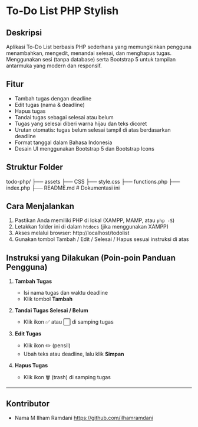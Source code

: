 #  To-Do List PHP Stylish

##  Deskripsi
Aplikasi To-Do List berbasis PHP sederhana yang memungkinkan pengguna menambahkan, mengedit, menandai selesai, dan menghapus tugas. Menggunakan sesi (tanpa database) serta Bootstrap 5 untuk tampilan antarmuka yang modern dan responsif.

##  Fitur 

- Tambah tugas dengan deadline
- Edit tugas (nama & deadline)
- Hapus tugas
- Tandai tugas sebagai selesai atau belum
- Tugas yang selesai diberi warna hijau dan teks dicoret
- Urutan otomatis: tugas belum selesai tampil di atas berdasarkan deadline
- Format tanggal dalam Bahasa Indonesia
- Desain UI menggunakan Bootstrap 5 dan Bootstrap Icons

##  Struktur Folder

todo-php/
├── assets
  ├── CSS 
    ├── style.css 
├── functions.php 
├── index.php 
├── README.md # Dokumentasi ini

##  Cara Menjalankan

1. Pastikan Anda memiliki PHP di lokal (XAMPP, MAMP, atau `php -S`)
2. Letakkan folder ini di dalam `htdocs` (jika menggunakan XAMPP)
3. Akses melalui browser:  http://localhost/todolist
4. Gunakan tombol Tambah / Edit / Selesai / Hapus sesuai instruksi di atas

##  Instruksi yang Dilakukan (Poin-poin Panduan Pengguna)

1. **Tambah Tugas**  
   - Isi nama tugas dan waktu deadline  
   - Klik tombol **Tambah**

2. **Tandai Tugas Selesai / Belum**  
   - Klik ikon ✅ atau ⬜ di samping tugas

3. **Edit Tugas**  
   - Klik ikon ✏️ (pensil)  
   - Ubah teks atau deadline, lalu klik **Simpan**

4. **Hapus Tugas**  
   - Klik ikon 🗑️ (trash) di samping tugas

---

## Kontributor
- Nama M Ilham Ramdani https://github.com/ilhamramdani




